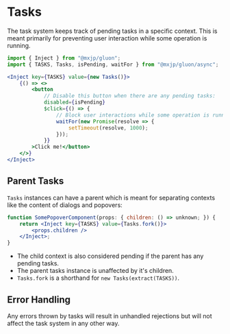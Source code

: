 # Tasks
The task system keeps track of pending tasks in a specific context. This is meant primarily for preventing user interaction while some operation is running.
```jsx
import { Inject } from "@mxjp/gluon";
import { TASKS, Tasks, isPending, waitFor } from "@mxjp/gluon/async";

<Inject key={TASKS} value={new Tasks()}>
	{() => <>
		<button
			// Disable this button when there are any pending tasks:
			disabled={isPending}
			$click={() => {
				// Block user interactions while some operation is running:
				waitFor(new Promise(resolve => {
					setTimeout(resolve, 1000);
				}));
			}}
		>Click me!</button>
	</>}
</Inject>
```

## Parent Tasks
`Tasks` instances can have a parent which is meant for separating contexts like the content of dialogs and popovers:
```jsx
function SomePopoverComponent(props: { children: () => unknown; }) {
	return <Inject key={TASKS} value={Tasks.fork()}>
		<props.children />
	</Inject>;
}
```

+ The child context is also considered pending if the parent has any pending tasks.
+ The parent tasks instance is unaffected by it's children.
+ `Tasks.fork` is a shorthand for `new Tasks(extract(TASKS))`.

## Error Handling
Any errors thrown by tasks will result in unhandled rejections but will not affect the task system in any other way.
